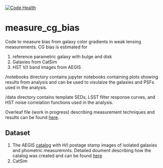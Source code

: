 [![Code Health](https://landscape.io/github/sowmyakth/measure_cg_bias/master/landscape.svg?style=flat)](https://landscape.io/github/sowmyakth/measure_cg_bias/master)
# measure_cg_bias
Code to measure bias from galaxy color gradients in weak lensing measurements.
CG bias is estimated for
1. reference parametric galaxy with bulge and disk
2. Galaxies from CatSim
3. HST V/I band images from AEGIS


/notebooks directory contains jupyter notebooks containing plots showing results
from analysis and can be used to visulaize the galaxies and PSFs used in the
analysis.

/data directory contains template SEDs, LSST filter response curves, and HST noise
correlation functions used in the analysis.

Overleaf file (work in progress) describing measurement techniques and results can be found
[here](https://www.overleaf.com/read/wqztwvtnxhvn).

## Dataset
1. The AEGIS [catalog](http://great3.jb.man.ac.uk/leaderboard/data/public/AEGIS_training_sample.tar.gz)
with H/I postage stamp images of isolated galaxies and phometric measuremnts. Detailed
doument describing how the catalog was created and can be found [here](https://docs.google.com/viewer?url=https://github.com/sowmyakth/measure_cg_bias/raw/master/pdfs/Reducing_AEGIS_gal.pdf)
2. CatSim

